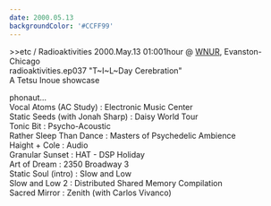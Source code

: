 ```yaml
---
date: 2000.05.13
backgroundColor: '#CCFF99'
---
```


\>>etc / Radioaktivities 2000.May.13 01:001hour @ [WNUR](http://www.wnur.org/), Evanston-Chicago  
radioaktivities.ep037 "T~I~L~Day Cerebration"  
A Tetsu Inoue showcase  

phonaut...  
Vocal Atoms (AC Study) : Electronic Music Center  
Static Seeds (with Jonah Sharp) : Daisy World Tour  
Tonic Bit : Psycho-Acoustic  
Rather Sleep Than Dance : Masters of Psychedelic Ambience  
Haight + Cole : Audio  
Granular Sunset : HAT - DSP Holiday  
Art of Dream : 2350 Broadway 3  
Static Soul (intro) : Slow and Low  
Slow and Low 2 : Distributed Shared Memory Compilation  
Sacred Mirror : Zenith (with Carlos Vivanco)